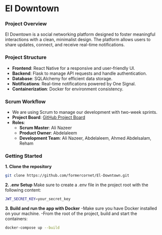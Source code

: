 # El Downtown

### Project Overview
El Downtown is a social networking platform designed to foster meaningful interactions with a clean, minimalist design. The platform allows users to share updates, connect, and receive real-time notifications.

### Project Structure
- **Frontend**: React Native for a responsive and user-friendly UI.
- **Backend**: Flask to manage API requests and handle authentication.
- **Database**: SQLAlchemy for efficient data storage.
- **Notifications**: Real-time notifications powered by One Signal.
- **Containerization**: Docker for environment consistency.

### Scrum Workflow
- We are using Scrum to manage our development with two-week sprints.
- **Project Board**: [GitHub Project Board](https://github.com/users/formercornet/projects/1)
- **Roles**:
  - **Scrum Master**: Ali Nazeer
  - **Product Owner**: Abdelaleem
  - **Development Team**: Ali Nazeer, Abdelaleem, Ahmed Abdelsalam, Reham

### Getting Started

**1. Clone the repository**
```bash
git clone https://github.com/formercornet/El-Downtown.git
```
**2. .env Setup**
Make sure to create a .env file in the project root with the following content:
```bash
JWT_SECRET_KEY=your_secret_key
```

**3. Build and run the app with Docker**
-Make sure you have Docker installed on your machine.
-From the root of the project, build and start the containers:
```bash
docker-compose up --build
```

